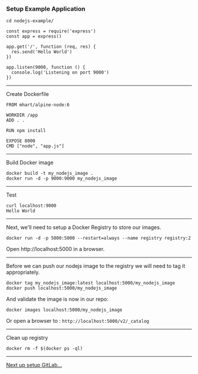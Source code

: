 ### Setup Example Application 

```
cd nodejs-example/

const express = require('express')
const app = express()

app.get('/', function (req, res) {
  res.send('Hello World')
})

app.listen(9000, function () {
  console.log('Listening on port 9000')
})
```

----

Create Dockerfile

```
FROM mhart/alpine-node:6

WORKDIR /app
ADD . .

RUN npm install

EXPOSE 8000
CMD ["node", "app.js"]
```

----

Build Docker image

```
docker build -t my_nodejs_image .
docker run -d -p 9000:9000 my_nodejs_image
```

----

Test

```
curl localhost:9000
Hello World
```

----

Next, we'll need to setup a Docker Registry to store our images.

```
docker run -d -p 5000:5000 --restart=always --name registry registry:2
```

Open http://localhost:5000 in a browser.

----

Before we can push our nodejs image to the registry we will need to tag it appropriately.

```
docker tag my_nodejs_image:latest localhost:5000/my_nodejs_image 
docker push localhost:5000/my_nodejs_image
```

And validate the image is now in our repo:
```
docker images localhost:5000/my_nodejs_image
```

Or open a browser to : `http://localhost:5000/v2/_catalog`

----

Clean up registry

```
docker rm -f $(docker ps -ql)
```

----

[Next up setup GitLab...](../04_gitlab.md)
